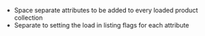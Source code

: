 - Space separate attributes to be added to every loaded product collection
- Separate to setting the load in listing flags for each attribute
